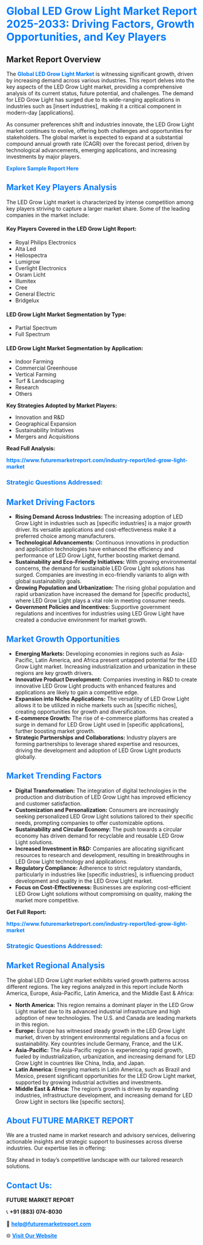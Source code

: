 <h1 style="color: #007BFF;">Global LED Grow Light Market Report 2025-2033: Driving Factors, Growth Opportunities, and Key Players</h1>

<section id="overview">
<h2>Market Report Overview</h2>
<p>The <a href="https://www.futuremarketreport.com/industry-report/led-grow-light-market" style="color: #007BFF; text-decoration: none;"><strong>Global LED Grow Light Market</strong></a> is witnessing significant growth, driven by increasing demand across various industries. This report delves into the key aspects of the LED Grow Light market, providing a comprehensive analysis of its current status, future potential, and challenges. The demand for LED Grow Light has surged due to its wide-ranging applications in industries such as [insert industries], making it a critical component in modern-day [applications].</p>
<p>As consumer preferences shift and industries innovate, the LED Grow Light market continues to evolve, offering both challenges and opportunities for stakeholders. The global market is expected to expand at a substantial compound annual growth rate (CAGR) over the forecast period, driven by technological advancements, emerging applications, and increasing investments by major players.</p>
</section>

<section id="overview">
<p><a href="https://www.futuremarketreport.com/request-sample/reportId=76782" style="color: #007BFF; text-decoration: none;"><strong>Explore Sample Report Here</strong></a></p>
</section>

<section id="key-players">
<h2 style="color: #007BFF;">Market Key Players Analysis</h2>
<p>The LED Grow Light market is characterized by intense competition among key players striving to capture a larger market share. Some of the leading companies in the market include:</p>
<h4>Key Players Covered in the LED Grow Light Report:</h4>
<ul><li>Royal Philips Electronics</li><li>Alta Led</li><li>Heliospectra</li><li>Lumigrow</li><li>Everlight Electronics</li><li>Osram Licht</li><li>Illumitex</li><li>Cree</li><li>General Electric</li><li>Bridgelux</li></ul>
<h4>LED Grow Light Market Segmentation by Type:</h4>
<ul><li>Partial Spectrum</li><li>Full Spectrum</li></ul>

<h4>LED Grow Light Market Segmentation by Application:</h4>
<ul><li>Indoor Farming</li><li>Commercial Greenhouse</li><li>Vertical Farming</li><li>Turf &amp; Landscaping</li><li>Research</li><li>Others</li></ul>
<p><strong>Key Strategies Adopted by Market Players:</strong></p>
<ul>
<li>Innovation and R&D</li>
<li>Geographical Expansion</li>
<li>Sustainability Initiatives</li>
<li>Mergers and Acquisitions</li>
</ul>
</section>

<section>
<p><strong>Read Full Analysis: </strong></p><a href="https://www.futuremarketreport.com/industry-report/led-grow-light-market" style="color: #007BFF; text-decoration: none;"><strong>https://www.futuremarketreport.com/industry-report/led-grow-light-market</strong></a>
<h3 style="color: #007BFF;">Strategic Questions Addressed:</h3>
</section>

<section id="driving-factors">
<h2 style="color: #007BFF;">Market Driving Factors</h2>
<ul>
<li><strong>Rising Demand Across Industries:</strong> The increasing adoption of LED Grow Light in industries such as [specific industries] is a major growth driver. Its versatile applications and cost-effectiveness make it a preferred choice among manufacturers.</li>
<li><strong>Technological Advancements:</strong> Continuous innovations in production and application technologies have enhanced the efficiency and performance of LED Grow Light, further boosting market demand.</li>
<li><strong>Sustainability and Eco-Friendly Initiatives:</strong> With growing environmental concerns, the demand for sustainable LED Grow Light solutions has surged. Companies are investing in eco-friendly variants to align with global sustainability goals.</li>
<li><strong>Growing Population and Urbanization:</strong> The rising global population and rapid urbanization have increased the demand for [specific products], where LED Grow Light plays a vital role in meeting consumer needs.</li>
<li><strong>Government Policies and Incentives:</strong> Supportive government regulations and incentives for industries using LED Grow Light have created a conducive environment for market growth.</li>
</ul>
</section>

<section id="growth-opportunities">
<h2 style="color: #007BFF;">Market Growth Opportunities</h2>
<ul>
<li><strong>Emerging Markets:</strong> Developing economies in regions such as Asia-Pacific, Latin America, and Africa present untapped potential for the LED Grow Light market. Increasing industrialization and urbanization in these regions are key growth drivers.</li>
<li><strong>Innovative Product Development:</strong> Companies investing in R&D to create innovative LED Grow Light products with enhanced features and applications are likely to gain a competitive edge.</li>
<li><strong>Expansion into Niche Applications:</strong> The versatility of LED Grow Light allows it to be utilized in niche markets such as [specific niches], creating opportunities for growth and diversification.</li>
<li><strong>E-commerce Growth:</strong> The rise of e-commerce platforms has created a surge in demand for LED Grow Light used in [specific applications], further boosting market growth.</li>
<li><strong>Strategic Partnerships and Collaborations:</strong> Industry players are forming partnerships to leverage shared expertise and resources, driving the development and adoption of LED Grow Light products globally.</li>
</ul>
</section>

<section id="trending-factors">
<h2 style="color: #007BFF;">Market Trending Factors</h2>
<ul>
<li><strong>Digital Transformation:</strong> The integration of digital technologies in the production and distribution of LED Grow Light has improved efficiency and customer satisfaction.</li>
<li><strong>Customization and Personalization:</strong> Consumers are increasingly seeking personalized LED Grow Light solutions tailored to their specific needs, prompting companies to offer customizable options.</li>
<li><strong>Sustainability and Circular Economy:</strong> The push towards a circular economy has driven demand for recyclable and reusable LED Grow Light solutions.</li>
<li><strong>Increased Investment in R&D:</strong> Companies are allocating significant resources to research and development, resulting in breakthroughs in LED Grow Light technology and applications.</li>
<li><strong>Regulatory Compliance:</strong> Adherence to strict regulatory standards, particularly in industries like [specific industries], is influencing product development and quality in the LED Grow Light market.</li>
<li><strong>Focus on Cost-Effectiveness:</strong> Businesses are exploring cost-efficient LED Grow Light solutions without compromising on quality, making the market more competitive.</li>
</ul>
</section>

<section>
<p><strong>Get Full Report: </strong></p><a href="https://www.futuremarketreport.com/industry-report/led-grow-light-market" style="color: #007BFF; text-decoration: none;"><strong>https://www.futuremarketreport.com/industry-report/led-grow-light-market</strong></a>
<h3 style="color: #007BFF;">Strategic Questions Addressed:</h3>
</section>


<section id="regional-analysis">
<h2 style="color: #007BFF;">Market Regional Analysis</h2>
<p>The global LED Grow Light market exhibits varied growth patterns across different regions. The key regions analyzed in this report include North America, Europe, Asia-Pacific, Latin America, and the Middle East & Africa:</p>
<ul>
<li><strong>North America:</strong> This region remains a dominant player in the LED Grow Light market due to its advanced industrial infrastructure and high adoption of new technologies. The U.S. and Canada are leading markets in this region.</li>
<li><strong>Europe:</strong> Europe has witnessed steady growth in the LED Grow Light market, driven by stringent environmental regulations and a focus on sustainability. Key countries include Germany, France, and the U.K.</li>
<li><strong>Asia-Pacific:</strong> The Asia-Pacific region is experiencing rapid growth, fueled by industrialization, urbanization, and increasing demand for LED Grow Light in countries like China, India, and Japan.</li>
<li><strong>Latin America:</strong> Emerging markets in Latin America, such as Brazil and Mexico, present significant opportunities for the LED Grow Light market, supported by growing industrial activities and investments.</li>
<li><strong>Middle East & Africa:</strong> The region’s growth is driven by expanding industries, infrastructure development, and increasing demand for LED Grow Light in sectors like [specific sectors].</li>
</ul>
</section>

<footer>
<h2 style="color: #007BFF;">About FUTURE MARKET REPORT</h2>
<p>We are a trusted name in market research and advisory services, delivering actionable insights and strategic support to businesses across diverse industries. Our expertise lies in offering:</p>

<p>Stay ahead in today’s competitive landscape with our tailored research solutions.</p>

<h2 style="color: #007BFF;">Contact Us:</h2>
<p><strong>FUTURE MARKET REPORT</strong></p>
<p>📞 <strong>+91 (883) 074-8030</strong></p>
<p>📧 <strong><a href="mailto:help@futuremarketreport.com" style="color: #007BFF;">help@futuremarketreport.com</a></strong></p>
<p>🌐 <strong><a href="https://www.futuremarketreport.com/" style="color: #007BFF;">Visit Our Website</a></strong></p>
</footer>